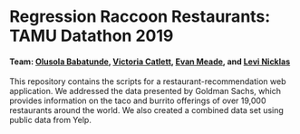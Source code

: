 # Regression Raccoon Restaurants: TAMU Datathon 2019
#### Team: [Olusola Babatunde](https://github.com/Solajr), [Victoria Catlett](https://github.com/vcatlett), [Evan Meade](https://github.com/Evan-Meade), and [Levi Nicklas](https://github.com/Levi-Nicklas)

This repository contains the scripts for a restaurant-recommendation web application. We addressed the data presented by Goldman Sachs, which provides information on the taco and burrito offerings of over 19,000 restaurants around the world. We also created a combined data set using public data from Yelp. 
